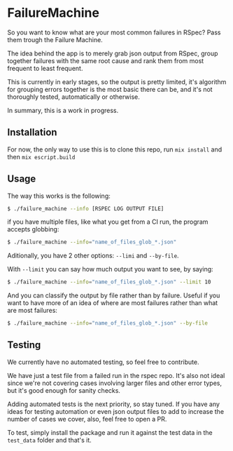 # FailureMachine

So you want to know what are your most common failures in RSpec? Pass them trough the Failure Machine.

The idea behind the app is to merely grab json output from RSpec, group together failures with the same root cause
and rank them from most frequent to least frequent.

This is currently in early stages, so the output is pretty limited, it's algorithm for grouping errors together is
the most basic there can be, and it's not thoroughly tested, automatically or otherwise.

In summary, this is a work in progress.

## Installation

For now, the only way to use this is to clone this repo, run `mix install` and then `mix escript.build`

## Usage

The way this works is the following:

```bash
$ ./failure_machine --info [RSPEC LOG OUTPUT FILE]
```

if you have multiple files, like what you get from a CI run, the program accepts globbing:

```bash
$ ./failure_machine --info="name_of_files_glob_*.json"
```

Aditionally, you have 2 other options: `--limi` and `--by-file`.

With `--limit` you can say how much output you want to see, by saying:

```bash
$ ./failure_machine --info="name_of_files_glob_*.json" --limit 10
```

And you can classify the output by file rather than by failure. Useful if you want to have more of an idea of where are most failures rather than what are most failures:

```bash
$ ./failure_machine --info="name_of_files_glob_*.json" --by-file
```

## Testing

We currently have no automated testing, so feel free to contribute.

We have just a test file from a failed run in the rspec repo. It's also not ideal since we're not covering cases involving larger files and other error types, but it's good enough for sanity checks.

Adding automated tests is the next priority, so stay tuned. If you have any ideas for testing automation or even json output files
to add to increase the number of cases we cover, also, feel free to open a PR.

To test, simply install the package and run it against the test data in the `test_data` folder and that's it.
